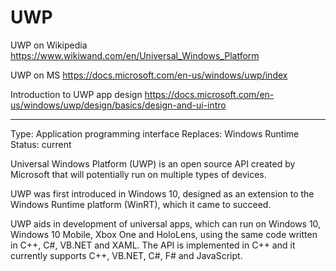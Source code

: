 # UWP

UWP on Wikipedia
https://www.wikiwand.com/en/Universal_Windows_Platform

UWP on MS
https://docs.microsoft.com/en-us/windows/uwp/index

Introduction to UWP app design
https://docs.microsoft.com/en-us/windows/uwp/design/basics/design-and-ui-intro

---

Type: Application programming interface
Replaces: Windows Runtime
Status: current


Universal Windows Platform (UWP) is an open source API created by Microsoft that will potentially run on multiple types of devices.

UWP was first introduced in Windows 10, designed as an extension to the Windows Runtime platform (WinRT), which it came to succeed.

UWP aids in development of universal apps, which can run on Windows 10, Windows 10 Mobile, Xbox One and HoloLens, using the same code written in C++, C#, VB.NET and XAML. The API is implemented in C++ and it currently supports C++, VB.NET, C#, F# and JavaScript.

